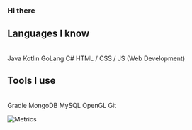 ### Hi there

## Languages I know
<br>
Java
Kotlin
GoLang
C#
HTML / CSS / JS (Web Development)

## Tools I use
<br>
Gradle
MongoDB
MySQL
OpenGL
Git

![Metrics](https://metrics.lecoq.io/officialLennox)
